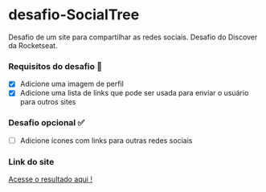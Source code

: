 # desafio-SocialTree
Desafio de um site para compartilhar as redes sociais. Desafio do Discover da Rocketseat.

### Requisitos do desafio :rocket:
- [x] Adicione uma imagem de perfil
- [x] Adicione uma lista de links que pode ser usada para enviar o usuário para outros sites

### Desafio opcional :white_check_mark:
- [ ] Adicione ícones com links para outras redes sociais

### Link do site
[Acesse o resultado aqui !](https://gabriellssouza.github.io/desafio-SocialTree/)
